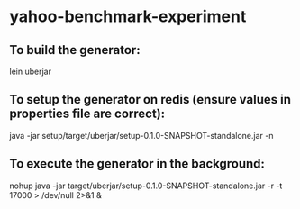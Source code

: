 # yahoo-benchmark-experiment

To build the generator:
---
lein uberjar

To setup the generator on redis (ensure values in properties file are correct):
---
java -jar setup/target/uberjar/setup-0.1.0-SNAPSHOT-standalone.jar -n

To execute the generator in the background:
---
nohup java -jar target/uberjar/setup-0.1.0-SNAPSHOT-standalone.jar -r -t 17000 > /dev/null 2>&1 &
